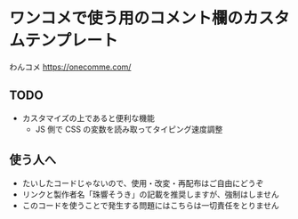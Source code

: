 # ワンコメで使う用のコメント欄のカスタムテンプレート
わんコメ
https://onecomme.com/

## TODO
- カスタマイズの上であると便利な機能
  - JS 側で CSS の変数を読み取ってタイピング速度調整

## 使う人へ
- たいしたコードじゃないので、使用・改変・再配布はご自由にどうぞ
- リンクと製作者名「珠響そうき」の記載を推奨しますが、強制はしません
- このコードを使うことで発生する問題にはこちらは一切責任をとりません
